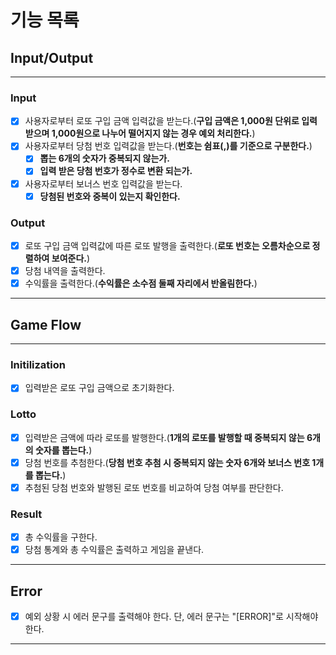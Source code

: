 # 기능 목록

## Input/Output

---

### Input

- [x] 사용자로부터 로또 구입 금액 입력값을 받는다.(**구입 금액은 1,000원 단위로 입력 받으며 1,000원으로 나누어 떨어지지 않는 경우 예외 처리한다.**)
- [x] 사용자로부터 당첨 번호 입력값을 받는다.(**번호는 쉼표(,)를 기준으로 구분한다.**)
  - [x] **뽑는 6개의 숫자가 중복되지 않는가.**
  - [x] **입력 받은 당첨 번호가 정수로 변환 되는가.**
- [x] 사용자로부터 보너스 번호 입력값을 받는다.
  - [x] **당첨된 번호와 중복이 있는지 확인한다.**

### Output

- [x] 로또 구입 금액 입력값에 따른 로또 발행을 출력한다.(**로또 번호는 오름차순으로 정렬하여 보여준다.**)
- [x] 당첨 내역을 출력한다.
- [x] 수익률을 출력한다.(**수익률은 소수점 둘째 자리에서 반올림한다.**)

---

## Game Flow

---

### Initilization

- [x] 입력받은 로또 구입 금액으로 초기화한다.

### Lotto

- [x] 입력받은 금액에 따라 로또를 발행한다.(**1개의 로또를 발행할 때 중복되지 않는 6개의 숫자를 뽑는다.**)
- [x] 당첨 번호를 추첨한다.(**당첨 번호 추첨 시 중복되지 않는 숫자 6개와 보너스 번호 1개를 뽑는다.**)
- [x] 추첨된 당첨 번호와 발행된 로또 번호를 비교하여 당첨 여부를 판단한다.

### Result

- [x] 총 수익률을 구한다.
- [x] 당첨 통계와 총 수익률은 출력하고 게임을 끝낸다.

---

## Error

- [x] 예외 상황 시 에러 문구를 출력해야 한다. 단, 에러 문구는 "[ERROR]"로 시작해야 한다.

---
